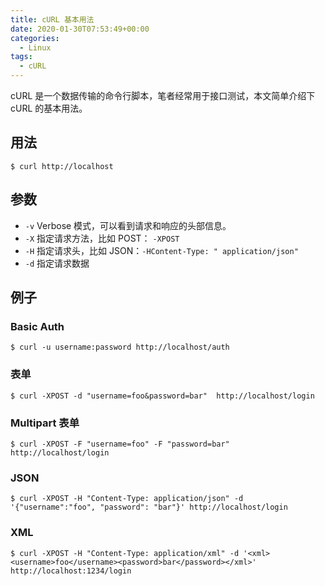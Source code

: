 ```yaml
---
title: cURL 基本用法
date: 2020-01-30T07:53:49+00:00
categories:
  - Linux
tags:
  - cURL
---
```


cURL 是一个数据传输的命令行脚本，笔者经常用于接口测试，本文简单介绍下 cURL 的基本用法。

<!--more-->

## 用法

```shell
$ curl http://localhost
```

## 参数

  * `-v` Verbose 模式，可以看到请求和响应的头部信息。
  * `-X` 指定请求方法，比如 POST： `-XPOST`
  * `-H` 指定请求头，比如 JSON：`-HContent-Type: " application/json"`
  * `-d` 指定请求数据

## 例子

### Basic Auth

```shell
$ curl -u username:password http://localhost/auth
```

### 表单

```shell
$ curl -XPOST -d "username=foo&password=bar"  http://localhost/login
```

### Multipart 表单

```shell
$ curl -XPOST -F "username=foo" -F "password=bar" http://localhost/login
```

### JSON

```shell
$ curl -XPOST -H "Content-Type: application/json" -d '{"username":"foo", "password": "bar"}' http://localhost/login
```

### XML

```shell
$ curl -XPOST -H "Content-Type: application/xml" -d '<xml><username>foo</username><password>bar</password></xml>' http://localhost:1234/login
```
